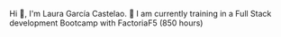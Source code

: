 Hi 👋, I'm Laura García Castelao.
🔭 I am currently training in a Full Stack development Bootcamp with FactoriaF5 (850 hours)
